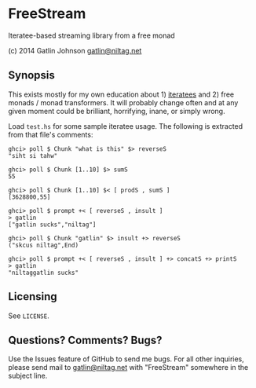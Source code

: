 FreeStream
==========

Iteratee-based streaming library from a free monad

(c) 2014 Gatlin Johnson <gatlin@niltag.net>

Synopsis
---

This exists mostly for my own education about 1) [iteratees][iteratees] and 2) free monads / monad transformers.
It will probably change often and at any given moment could be brilliant, horrifying, inane, or simply wrong.

Load `test.hs` for some sample iteratee usage. The following is extracted from
that file's comments:

    ghci> poll $ Chunk "what is this" $> reverseS
    "siht si tahw"

    ghci> poll $ Chunk [1..10] $> sumS
    55

    ghci> poll $ Chunk [1..10] $< [ prodS , sumS ]
    [3628800,55]

    ghci> poll $ prompt +< [ reverseS , insult ]
    > gatlin
    ["gatlin sucks","niltag"]

    ghci> poll $ Chunk "gatlin" $> insult +> reverseS
    ("skcus niltag",End)

    ghci> poll $ prompt +< [ reverseS , insult ] +> concatS +> printS
    > gatlin
    "niltaggatlin sucks"

[iteratees]: http://okmij.org/ftp/Streams.html

Licensing
---

See `LICENSE`.

Questions? Comments? Bugs?
---

Use the Issues feature of GitHub to send me bugs. For all other inquiries, please send mail to <gatlin@niltag.net>
with "FreeStream" somewhere in the subject line.
